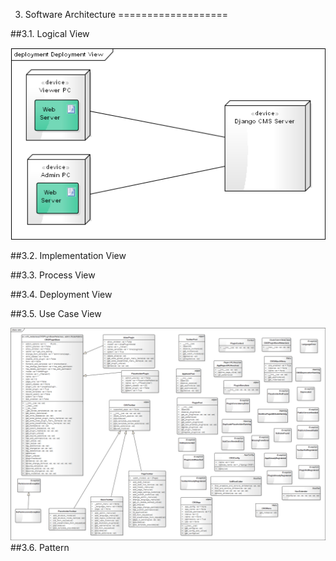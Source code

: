 3. Software Architecture
===================



##3.1. Logical View

![](/ESOF-docs/images/dv.png)

##3.2. Implementation View

##3.3. Process View 

##3.4. Deployment View



##3.5. Use Case View

![Use Case View - Labels](/ESOF-docs/images/use_case_view.png)
##3.6. Pattern



